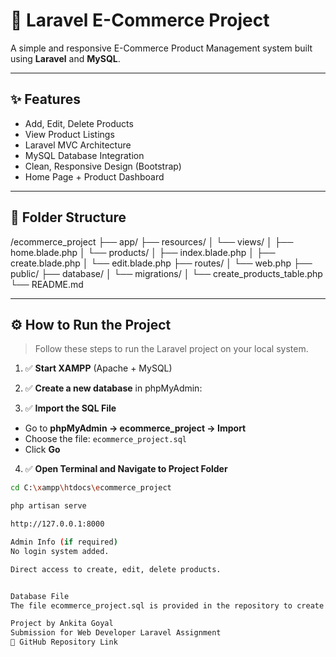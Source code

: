 # 🛒 Laravel E-Commerce Project

A simple and responsive E-Commerce Product Management system built using **Laravel** and **MySQL**.

---

## ✨ Features

- Add, Edit, Delete Products
- View Product Listings
- Laravel MVC Architecture
- MySQL Database Integration
- Clean, Responsive Design (Bootstrap)
- Home Page + Product Dashboard

---

## 📁 Folder Structure

/ecommerce_project
├── app/
├── resources/
│ └── views/
│ ├── home.blade.php
│ └── products/
│ ├── index.blade.php
│ ├── create.blade.php
│ └── edit.blade.php
├── routes/
│ └── web.php
├── public/
├── database/
│ └── migrations/
│ └── create_products_table.php
└── README.md

---

## ⚙️ How to Run the Project

> Follow these steps to run the Laravel project on your local system.

1. ✅ **Start XAMPP** (Apache + MySQL)

2. ✅ **Create a new database** in phpMyAdmin:  


3. ✅ **Import the SQL File**  
- Go to **phpMyAdmin → ecommerce_project → Import**
- Choose the file: `ecommerce_project.sql`  
- Click **Go**

4. ✅ **Open Terminal and Navigate to Project Folder**
```bash
cd C:\xampp\htdocs\ecommerce_project

php artisan serve

http://127.0.0.1:8000

Admin Info (if required)
No login system added.

Direct access to create, edit, delete products.


Database File
The file ecommerce_project.sql is provided in the repository to create the necessary products table.

Project by Ankita Goyal
Submission for Web Developer Laravel Assignment
🔗 GitHub Repository Link

